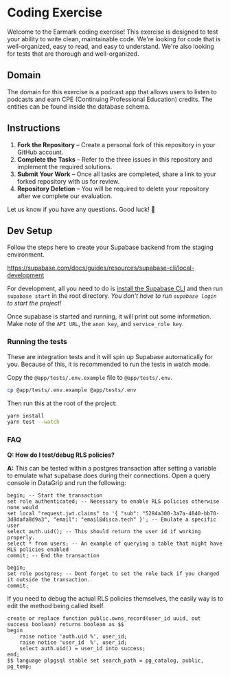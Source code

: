 # Coding Exercise

Welcome to the Earmark coding exercise! This exercise is designed to test your ability to write clean, maintainable
code. We're looking for code that is well-organized, easy to read, and easy to understand. We're also looking for tests
that are thorough and well-organized.

## Domain

The domain for this exercise is a podcast app that allows users to listen to podcasts and earn CPE (Continuing
Professional Education) credits. The entities can be found inside the database schema.

## Instructions

1. **Fork the Repository** – Create a personal fork of this repository in your GitHub account.
2. **Complete the Tasks** – Refer to the three issues in this repository and implement the required solutions.
3. **Submit Your Work** – Once all tasks are completed, share a link to your forked repository with us for review.
4. **Repository Deletion** – You will be required to delete your repository after we complete our evaluation.

Let us know if you have any questions. Good luck! 🚀

## Dev Setup

Follow the steps here to create your Supabase backend from the staging environment.

https://supabase.com/docs/guides/resources/supabase-cli/local-development

For development, all you need to do is [install the Supabase CLI](https://supabase.com/docs/guides/cli) and then run
`supabase start` in the root directory. _You don't have to run `supabase login` to start the project!_

Once supabase is started and running, it will print out some information. Make note of the `API URL`, the `anon key`,
and `service_role key`.

### Running the tests

These are integration tests and it will spin up Supabase automatically for you. Because of this, it is recommended to
run the tests in watch mode.

Copy the `@app/tests/.env.example` file to `@app/tests/.env`.

```bash
cp @app/tests/.env.example @app/tests/.env
```

Then run this at the root of the project:

```bash
yarn install
yarn test --watch
```

### FAQ

**Q: How do I test/debug RLS policies?**

**A:** This can be tested within a postgres transaction after setting a variable to emulate what supabase does during
their connections. Open a query console in DataGrip and run the following:

```postgresql
begin; -- Start the transaction
set role authenticated; -- Necessary to enable RLS policies otherwise none would
set local "request.jwt.claims" to '{ "sub": "5284a300-3a7a-4840-bb70-3d8dafa8d9a3", "email": "email@disca.tech" }'; -- Emulate a specific user
select auth.uid(); -- This should return the user id if working properly.
select * from users; -- An example of querying a table that might have RLS policies enabled
commit; -- End the transaction
```

```postgresql
begin;
set role postgres; -- Dont forget to set the role back if you changed it outside the transaction.
commit;
```

If you need to debug the actual RLS policies themselves, the easily way is to edit the method being called itself.

```postgresql
create or replace function public.owns_record(user_id uuid, out success boolean) returns boolean as $$
begin
    raise notice 'auth.uid %', user_id;
    raise notice 'user_id  %', user_id;
    select auth.uid() = user_id into success;
end;
$$ language plpgsql stable set search_path = pg_catalog, public, pg_temp;
```
